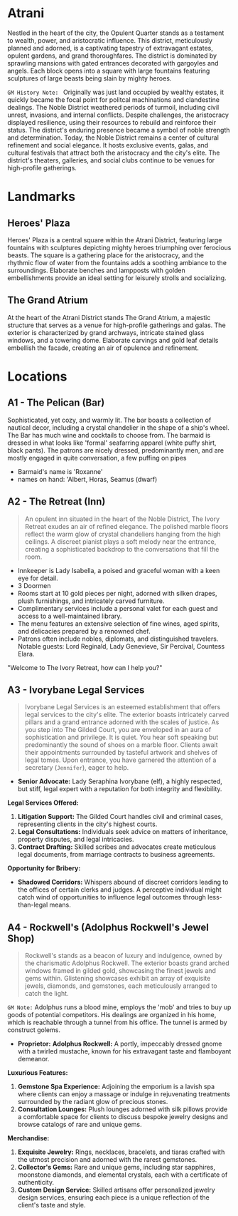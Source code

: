 # Atrani

Nestled in the heart of the city, the Opulent Quarter stands as a testament to wealth, power, and aristocratic influence. This district, meticulously planned and adorned, is a captivating tapestry of extravagant estates, opulent gardens, and grand thoroughfares. The district is dominated by sprawling mansions with gated entrances decorated with gargoyles and angels. Each block opens into a square with large fountains featuring sculptures of large beasts being slain by mighty heroes. 

`GM History Note: ` Originally was just land occupied by wealthy estates, it quickly became the focal point for politcal machinations and clandestine dealings. The Noble District weathered periods of turmoil, including civil unrest, invasions, and internal conflicts. Despite challenges, the aristocracy displayed resilience, using their resources to rebuild and reinforce their status. The district's enduring presence became a symbol of noble strength and determination. Today, the Noble District remains a center of cultural refinement and social elegance. It hosts exclusive events, galas, and cultural festivals that attract both the aristocracy and the city's elite. The district's theaters, galleries, and social clubs continue to be venues for high-profile gatherings.

# Landmarks

## Heroes' Plaza

Heroes' Plaza is a central square within the Atrani District, featuring large fountains with sculptures depicting mighty heroes triumphing over ferocious beasts. The square is a gathering place for the aristocracy, and the rhythmic flow of water from the fountains adds a soothing ambiance to the surroundings. Elaborate benches and lampposts with golden embellishments provide an ideal setting for leisurely strolls and socializing.

## The Grand Atrium

At the heart of the Atrani District stands The Grand Atrium, a majestic structure that serves as a venue for high-profile gatherings and galas. The exterior is characterized by grand archways, intricate stained glass windows, and a towering dome. Elaborate carvings and gold leaf details embellish the facade, creating an air of opulence and refinement.

# Locations

## A1 - The Pelican (Bar)

Sophisticated, yet cozy, and warmly lit. The bar boasts a collection of nautical decor, including a crystal chandelier in the shape of a ship's wheel. The Bar has much wine and cocktails to choose from. The barmaid is dressed in what looks like 'formal' seafarring apparel (white puffy shirt, black pants). The patrons are nicely dressed, predominantly men, and are mostly engaged in quite conversation, a few puffing on pipes

- Barmaid's name is 'Roxanne'
- names on hand: 'Albert, Horas, Seamus (dwarf) 


## A2 - The Retreat (Inn)
> An opulent inn situated in the heart of the Noble District, The Ivory Retreat exudes an air of refined elegance. The polished marble floors reflect the warm glow of crystal chandeliers hanging from the high ceilings. A discreet pianist plays a soft melody near the entrance, creating a sophisticated backdrop to the conversations that fill the room.

- Innkeeper is Lady Isabella, a poised and graceful woman with a keen eye for detail.
- 3 Doormen
- Rooms start at 10 gold pieces per night, adorned with silken drapes, plush furnishings, and intricately carved furniture.
- Complimentary services include a personal valet for each guest and access to a well-maintained library.
- The menu features an extensive selection of fine wines, aged spirits, and delicacies prepared by a renowned chef.
- Patrons often include nobles, diplomats, and distinguished travelers. Notable guests: Lord Reginald, Lady Genevieve, Sir Percival, Countess Elara.

"Welcome to The Ivory Retreat, how can I help you?"

## A3 - Ivorybane Legal Services

> Ivorybane Legal Services is an esteemed establishment that offers legal services to the city's elite. The exterior boasts intricately carved pillars and a grand entrance adorned with the scales of justice. As you step into The Gilded Court, you are enveloped in an aura of sophistication and privilege. It is quiet. You hear soft speaking but predominantly the sound of shoes on a marble floor. Clients await their appointments surrounded by tasteful artwork and shelves of legal tomes. Upon entrance, you have garnered the attention of a secretary (`Jennifer`), eager to help.

- **Senior Advocate:** Lady Seraphina Ivorybane (elf), a highly respected, but stiff, legal expert with a reputation for both integrity and flexibility.

**Legal Services Offered:**
1. **Litigation Support:** The Gilded Court handles civil and criminal cases, representing clients in the city's highest courts.
2. **Legal Consultations:** Individuals seek advice on matters of inheritance, property disputes, and legal intricacies.
3. **Contract Drafting:** Skilled scribes and advocates create meticulous legal documents, from marriage contracts to business agreements.

**Opportunity for Bribery:**
- **Shadowed Corridors:** Whispers abound of discreet corridors leading to the offices of certain clerks and judges. A perceptive individual might catch wind of opportunities to influence legal outcomes through less-than-legal means.

## A4 - Rockwell's (Adolphus Rockwell's Jewel Shop)

> Rockwell's stands as  a beacon of luxury and indulgence, owned by the charismatic Adolphus Rockwell. The exterior boasts grand arched windows framed in gilded gold, showcasing the finest jewels and gems within. Glistening showcases exhibit an array of exquisite jewels, diamonds, and gemstones, each meticulously arranged to catch the light.

`GM Note:` Adolphus runs a blood mine, employs the 'mob' and tries to buy up goods of potential competitors. His dealings are organized in his home, which is reachable through a tunnel from his office. The tunnel is armed by construct golems.

- **Proprietor:** **Adolphus Rockwell:** A portly, impeccably dressed gnome with a twirled mustache, known for his extravagant taste and flamboyant demeanor.

**Luxurious Features:**
1. **Gemstone Spa Experience:** Adjoining the emporium is a lavish spa where clients can enjoy a massage or indulge in rejuvenating treatments surrounded by the radiant glow of precious stones.
2. **Consultation Lounges:** Plush lounges adorned with silk pillows provide a comfortable space for clients to discuss bespoke jewelry designs and browse catalogs of rare and unique gems.

**Merchandise:**
1. **Exquisite Jewelry:** Rings, necklaces, bracelets, and tiaras crafted with the utmost precision and adorned with the rarest gemstones.
2. **Collector's Gems:** Rare and unique gems, including star sapphires, moonstone diamonds, and elemental crystals, each with a certificate of authenticity.
3. **Custom Design Service:** Skilled artisans offer personalized jewelry design services, ensuring each piece is a unique reflection of the client's taste and style.